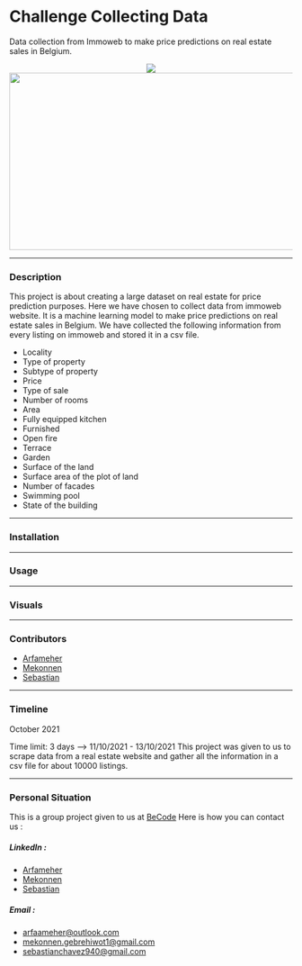 # Challenge Collecting Data
Data collection from Immoweb to make price predictions on real estate sales in Belgium.
<p align="center">
  <img src="<p align="center">
  <img src="https://user-images.githubusercontent.com/11362429/137072895-f14036b1-8b88-4898-b8ea-aa1c82556fc8.png" width="600" height="315" />                       </p>

***
### Description
This project is about creating a large dataset on real estate for price prediction purposes. Here we have chosen to collect data from immoweb website. It is a machine learning model to make price predictions on real estate sales in Belgium.
We have collected the following information from every listing on immoweb and stored it in a csv file.
- Locality
- Type of property
- Subtype of property
- Price
- Type of sale
- Number of rooms
- Area
- Fully equipped kitchen
- Furnished
- Open fire
- Terrace
- Garden
- Surface of the land
- Surface area of the plot of land
- Number of facades
- Swimming pool
- State of the building

***
### Installation


***
### Usage


***
### Visuals


***
### Contributors
- [Arfameher](https://github.com/Arfameher)                                                                                    
- [Mekonnen](https://github.com/mokegg)                                                                                           
- [Sebastian](https://github.com/sebastianchavezz)                                                                                                                                           
***
### Timeline
October 2021

Time limit: 3 days --> 11/10/2021 - 13/10/2021
This project was given to us to scrape data from a real estate website and gather all the information in a csv file for about 10000 listings.                                                                                                                                            
***
### Personal Situation
This is a group project given to us at [BeCode](https://becode.org/)
Here is how you can contact us :
    
##### LinkedIn :                                                         
- [Arfameher](https://www.linkedin.com/in/arfa-meher/)                    
- [Mekonnen](https://www.linkedin.com/in/mekonnen1/?originalSubdomain=be)
- [Sebastian](https://www.linkedin.com/in/sebastian-chavez-2-9a0790186/)  
                                                                                                                                           
##### Email :                                                                                                                                          
- arfaameher@outlook.com                                                                                                                                          
- mekonnen.gebrehiwot1@gmail.com
- sebastianchavez940@gmail.com                                                                                                                                     
